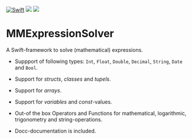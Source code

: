 [![Swift](https://github.com/MarcusMiss/MMExpressionSolver/actions/workflows/swift.yml/badge.svg)](https://github.com/MarcusMiss/MMExpressionSolver/actions/workflows/swift.yml)
[![](https://img.shields.io/endpoint?url=https%3A%2F%2Fswiftpackageindex.com%2Fapi%2Fpackages%2FMarcusMiss%MMExpressionSolver%2Fbadge%3Ftype%3Dswift-versions)](https://swiftpackageindex.com/MarcusMiss/MMExpressionSolver)
[![](https://img.shields.io/endpoint?url=https%3A%2F%2Fswiftpackageindex.com%2Fapi%2Fpackages%2FMarcusMiss%MMExpressionSolver%2Fbadge%3Ftype%3Dplatforms)](https://swiftpackageindex.com/MarcusMiss/MMExpressionSolver)

# MMExpressionSolver

A Swift-framework to solve (mathematical) expressions.

- Suppport of following types: `Int`, `Float`, `Double`, `Decimal`, `String`, `Date` and `Bool`.

- Support for _structs_, _classes_ and _tupels_.

- Support for _arrays_.

- Support for _variables_ and _const_-values.

- Out-of the box Operators and Functions for mathematical, logarithmic, trigonometry and string-operations.

- Docc-documentation is included.
